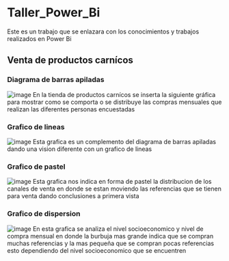 # Taller_Power_Bi
Este es un trabajo que se enlazara con los conocimientos y trabajos realizados en Power Bi 

## Venta de productos carnícos 
### Diagrama de barras apiladas
![image](https://github.com/user-attachments/assets/f93dc9d5-8946-4de5-81a9-c70dabbe0fc0)
En la tienda de productos carnícos se inserta la siguiente gráfica para mostrar como se comporta o se distribuye las compras mensuales que realizan las diferentes personas encuestadas

### Grafico de lineas
![image](https://github.com/user-attachments/assets/02b23426-d07f-419d-a89b-26c9e43c7389)
Esta grafica es un complemento del diagrama de barras apiladas dando una vision diferente con un grafico de lineas 

### Grafico de pastel
![image](https://github.com/user-attachments/assets/af3afd94-13cd-4dcd-854c-c496a07291cb)
Esta grafica nos indica en forma de pastel la distribucion de los canales de venta en donde se estan moviendo las referencias que se tienen para venta dando conclusiones a primera vista

### Grafico de dispersion 
![image](https://github.com/user-attachments/assets/d4e32aa3-577f-4905-b02c-93ec6ad5a165)
En esta grafica se analiza el nivel socioeconomico y nivel de compra mensual en donde la burbuja mas grande indica que se compran muchas referencias y la mas pequeña que se compran pocas referencias esto dependiendo del nivel socioeconomico que se encuentren 

